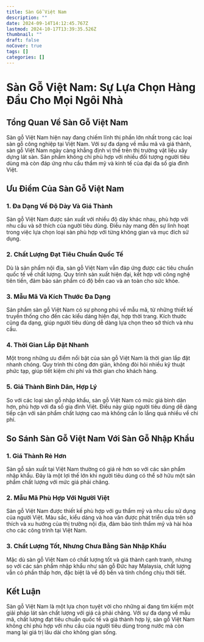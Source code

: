```yaml
---
title: Sàn Gỗ Việt Nam
description: ""
date: 2024-09-14T14:12:45.767Z
lastmod: 2024-10-17T13:39:35.526Z
thumbnail: ""
draft: false
noCover: true
tags: []
categories: []
---
```

# Sàn Gỗ Việt Nam: Sự Lựa Chọn Hàng Đầu Cho Mọi Ngôi Nhà

## Tổng Quan Về Sàn Gỗ Việt Nam

Sàn gỗ Việt Nam hiện nay đang chiếm lĩnh thị phần lớn nhất trong các loại sàn gỗ công nghiệp tại Việt Nam. Với sự đa dạng về mẫu mã và giá thành, sàn gỗ Việt Nam ngày càng khẳng định vị thế trên thị trường vật liệu xây dựng lát sàn. Sản phẩm không chỉ phù hợp với nhiều đối tượng người tiêu dùng mà còn đáp ứng nhu cầu thẩm mỹ và kinh tế của đại đa số gia đình Việt.

## Ưu Điểm Của Sàn Gỗ Việt Nam

### 1. Đa Dạng Về Độ Dày Và Giá Thành
Sàn gỗ Việt Nam được sản xuất với nhiều độ dày khác nhau, phù hợp với nhu cầu và sở thích của người tiêu dùng. Điều này mang đến sự linh hoạt trong việc lựa chọn loại sàn phù hợp với từng không gian và mục đích sử dụng.

### 2. Chất Lượng Đạt Tiêu Chuẩn Quốc Tế
Dù là sản phẩm nội địa, sàn gỗ Việt Nam vẫn đáp ứng được các tiêu chuẩn quốc tế về chất lượng. Quy trình sản xuất hiện đại, kết hợp với công nghệ tiên tiến, đảm bảo sản phẩm có độ bền cao và an toàn cho sức khỏe.

### 3. Mẫu Mã Và Kích Thước Đa Dạng
Sản phẩm sàn gỗ Việt Nam có sự phong phú về mẫu mã, từ những thiết kế truyền thống cho đến các kiểu dáng hiện đại, hợp thời trang. Kích thước cũng đa dạng, giúp người tiêu dùng dễ dàng lựa chọn theo sở thích và nhu cầu.

### 4. Thời Gian Lắp Đặt Nhanh
Một trong những ưu điểm nổi bật của sàn gỗ Việt Nam là thời gian lắp đặt nhanh chóng. Quy trình thi công đơn giản, không đòi hỏi nhiều kỹ thuật phức tạp, giúp tiết kiệm chi phí và thời gian cho khách hàng.

### 5. Giá Thành Bình Dân, Hợp Lý
So với các loại sàn gỗ nhập khẩu, sàn gỗ Việt Nam có mức giá bình dân hơn, phù hợp với đa số gia đình Việt. Điều này giúp người tiêu dùng dễ dàng tiếp cận với sản phẩm chất lượng cao mà không cần lo lắng quá nhiều về chi phí.

## So Sánh Sàn Gỗ Việt Nam Với Sàn Gỗ Nhập Khẩu

### 1. Giá Thành Rẻ Hơn
Sàn gỗ sản xuất tại Việt Nam thường có giá rẻ hơn so với các sản phẩm nhập khẩu. Đây là một lợi thế lớn khi người tiêu dùng có thể sở hữu một sản phẩm chất lượng với mức giá phải chăng.

### 2. Mẫu Mã Phù Hợp Với Người Việt
Sàn gỗ Việt Nam được thiết kế phù hợp với gu thẩm mỹ và nhu cầu sử dụng của người Việt. Màu sắc, kiểu dáng và hoa văn được phát triển dựa trên sở thích và xu hướng của thị trường nội địa, đảm bảo tính thẩm mỹ và hài hòa cho các công trình tại Việt Nam.

### 3. Chất Lượng Tốt, Nhưng Chưa Bằng Sàn Nhập Khẩu
Mặc dù sàn gỗ Việt Nam có chất lượng tốt và giá thành cạnh tranh, nhưng so với các sản phẩm nhập khẩu như sàn gỗ Đức hay Malaysia, chất lượng vẫn có phần thấp hơn, đặc biệt là về độ bền và tính chống chịu thời tiết.

## Kết Luận

Sàn gỗ Việt Nam là một lựa chọn tuyệt vời cho những ai đang tìm kiếm một giải pháp lát sàn chất lượng với giá cả phải chăng. Với sự đa dạng về mẫu mã, chất lượng đạt tiêu chuẩn quốc tế và giá thành hợp lý, sàn gỗ Việt Nam không chỉ phù hợp với nhu cầu của người tiêu dùng trong nước mà còn mang lại giá trị lâu dài cho không gian sống.